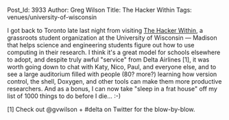 Post_Id: 3933
Author: Greg Wilson
Title: The Hacker Within
Tags: venues/university-of-wisconsin

<p>I got back to Toronto late last night from visiting <a href="http://hackerwithin.org/thw/">The Hacker Within</a>, a grassroots student organization at the University of Wisconsin &mdash; Madison that helps science and engineering students figure out how to use computing in their research. I think it's a great model for schools elsewhere to adopt, and despite truly awful "service" from Delta Airlines [1], it was worth going down to chat with Katy, Nico, Paul, and everyone else, and to see a large auditorium filled with people (80? more?) learning how version control, the shell, Doxygen, and other tools can make them more productive researchers. And as a bonus, I can now take "sleep in a frat house" off my list of 1000 things to do before I die... :-)</p>
<p>[1] Check out @gvwilson + #delta on Twitter for the blow-by-blow.</p>
